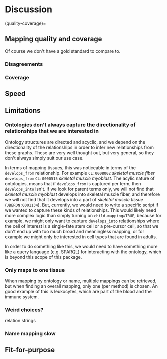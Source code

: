 # Discussion

(quality-coverage)=
## Mapping quality and coverage
[//]: # (TODO: Write)

Of course we don't have a gold standard to compare to.

### Disagreements

[//]: # (TODO: Write - how many agreements versus disagreements? Also Qualitatively describe.)

### Coverage

[//]: # (TODO: Write - sensitive to inclusion of the correct data, e.g. CL)


## Speed 

## Limitations

### Ontologies don't always capture the directionality of relationships that we are interested in
[//]: # (TODO: Check if child-mapping still exists)
Ontology structures are directed and acyclic, and we depend on the directionality of the relationships in order to infer new relationships from these graphs. 
These are very well thought out, but very general, so they don't always simply suit our use case. 

In terms of mapping tissues, this was noticeable in terms of the `develops_from` relationship.
For example `CL:0008002` *skeletal muscle fiber* `develops_from` `CL:0000515` *skeletal muscle myoblast*. 
The acylic nature of ontologies, means that if `develops_from` is captured per term, then `develops_into` isn't.
If we look for parent terms only, we will not find that *skeletal muscle myoblast* develops into skeletal muscle fiber, and therefore we will not find that it develops into a part of *skeletal muscle tissue* (`UBERON:0001134`). 
But, currently, we would need to write a specific script if we wanted to capture these kinds of relationships. 
This would likely need more complex logic than simply turning on `child-mapping=TRUE`, because for example, we might only want to capture `develops_into` relationships where the cell of interest is a single-fate stem cell or a pre-cursor cell, so that we don't end up with too much broad and meaningless mapping, or for example we might only be interested in cell types that are found in adults.

In order to do something like this, we would need to have something more like a query language (e.g. SPARQL) for interacting with the ontology, which is beyond this scope of this package.

### Only maps to one tissue
When mapping by ontology or name, multiple mappings can be retrieved, but when finding an overall mapping, only one (per method) is chosen. 
An good example of this is leukocytes, which are part of the blood and the immune system.

### Weird choices?
relation strings

### Name mapping slow
[//]: # (TODO: Write)

## Fit-for-purpose
[//]: # (TODO: Write)